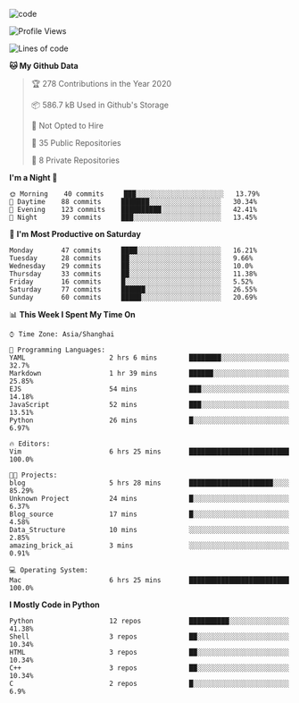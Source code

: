 
<!--
**liuyaanng/liuyaanng** is a ✨ _special_ ✨ repository because its `README.md` (this file) appears on your GitHub profile.

Here are some ideas to get you started:

- 🔭 I’m currently working on ...
- 🌱 I’m currently learning ...
- 👯 I’m looking to collaborate on ...
- 🤔 I’m looking for help with ...
- 💬 Ask me about ...
- 📫 How to reach me: ...
- 😄 Pronouns: ...
- ⚡ Fun fact: ...
-->


![code](https://cdn.jsdelivr.net/gh/liuyaanng/liuyaanng@1.0/code.gif) 

<!--START_SECTION:waka-->
![Profile Views](http://img.shields.io/badge/Profile%20Views-3-blue)

![Lines of code](https://img.shields.io/badge/From%20Hello%20World%20I%27ve%20Written-139789%20lines%20of%20code-blue)

**🐱 My Github Data** 

> 🏆 278 Contributions in the Year 2020
 > 
> 📦 586.7 kB Used in Github's Storage 
 > 
> 🚫 Not Opted to Hire
 > 
> 📜 35 Public Repositories 
 > 
> 🔑 8 Private Repositories  

**I'm a Night 🦉** 

```text
🌞 Morning    40 commits     ███░░░░░░░░░░░░░░░░░░░░░░   13.79% 
🌆 Daytime    88 commits     ███████░░░░░░░░░░░░░░░░░░   30.34% 
🌃 Evening    123 commits    ██████████░░░░░░░░░░░░░░░   42.41% 
🌙 Night      39 commits     ███░░░░░░░░░░░░░░░░░░░░░░   13.45%

```
📅 **I'm Most Productive on Saturday** 

```text
Monday       47 commits     ████░░░░░░░░░░░░░░░░░░░░░   16.21% 
Tuesday      28 commits     ██░░░░░░░░░░░░░░░░░░░░░░░   9.66% 
Wednesday    29 commits     ██░░░░░░░░░░░░░░░░░░░░░░░   10.0% 
Thursday     33 commits     ██░░░░░░░░░░░░░░░░░░░░░░░   11.38% 
Friday       16 commits     █░░░░░░░░░░░░░░░░░░░░░░░░   5.52% 
Saturday     77 commits     ██████░░░░░░░░░░░░░░░░░░░   26.55% 
Sunday       60 commits     █████░░░░░░░░░░░░░░░░░░░░   20.69%

```


📊 **This Week I Spent My Time On** 

```text
⌚︎ Time Zone: Asia/Shanghai

💬 Programming Languages: 
YAML                     2 hrs 6 mins        ████████░░░░░░░░░░░░░░░░░   32.7% 
Markdown                 1 hr 39 mins        ██████░░░░░░░░░░░░░░░░░░░   25.85% 
EJS                      54 mins             ███░░░░░░░░░░░░░░░░░░░░░░   14.18% 
JavaScript               52 mins             ███░░░░░░░░░░░░░░░░░░░░░░   13.51% 
Python                   26 mins             █░░░░░░░░░░░░░░░░░░░░░░░░   6.97%

🔥 Editors: 
Vim                      6 hrs 25 mins       █████████████████████████   100.0%

🐱‍💻 Projects: 
blog                     5 hrs 28 mins       █████████████████████░░░░   85.29% 
Unknown Project          24 mins             █░░░░░░░░░░░░░░░░░░░░░░░░   6.37% 
Blog_source              17 mins             █░░░░░░░░░░░░░░░░░░░░░░░░   4.58% 
Data_Structure           10 mins             ░░░░░░░░░░░░░░░░░░░░░░░░░   2.85% 
amazing_brick_ai         3 mins              ░░░░░░░░░░░░░░░░░░░░░░░░░   0.91%

💻 Operating System: 
Mac                      6 hrs 25 mins       █████████████████████████   100.0%

```

**I Mostly Code in Python** 

```text
Python                   12 repos            ██████████░░░░░░░░░░░░░░░   41.38% 
Shell                    3 repos             ██░░░░░░░░░░░░░░░░░░░░░░░   10.34% 
HTML                     3 repos             ██░░░░░░░░░░░░░░░░░░░░░░░   10.34% 
C++                      3 repos             ██░░░░░░░░░░░░░░░░░░░░░░░   10.34% 
C                        2 repos             █░░░░░░░░░░░░░░░░░░░░░░░░   6.9%

```



<!--END_SECTION:waka-->
